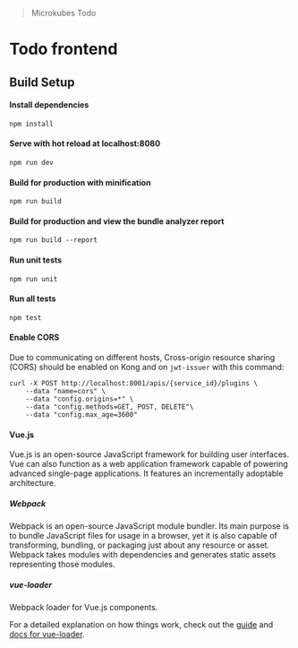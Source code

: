 > Microkubes Todo

# Todo frontend

## Build Setup

#### Install dependencies
``` 
npm install
```

#### Serve with hot reload at localhost:8080
```
npm run dev
```

#### Build for production with minification
```
npm run build
```

#### Build for production and view the bundle analyzer report
```
npm run build --report
```

#### Run unit tests
```
npm run unit
```

#### Run all tests
```
npm test
```

#### Enable CORS
Due to communicating on different hosts, Cross-origin resource sharing (CORS) should be enabled on Kong and on ```jwt-issuer``` with this command:
```
curl -X POST http://localhost:8001/apis/{service_id}/plugins \
    --data "name=cors" \
    --data "config.origins=*" \  
    --data "config.methods=GET, POST, DELETE"\
    --data "config.max_age=3600"
```

#### Vue.js
Vue.js is an open-source JavaScript framework for building user interfaces. Vue can also function as a web application framework capable of powering advanced single-page applications. It features an incrementally adoptable architecture.
##### Webpack
Webpack is an open-source JavaScript module bundler. Its main purpose is to bundle JavaScript files for usage in a browser, yet it is also capable of transforming, bundling, or packaging just about any resource or asset. Webpack takes modules with dependencies and generates static assets representing those modules.
##### vue-loader
Webpack loader for Vue.js components.

For a detailed explanation on how things work, check out the [guide](http://vuejs-templates.github.io/webpack/) and [docs for vue-loader](http://vuejs.github.io/vue-loader).